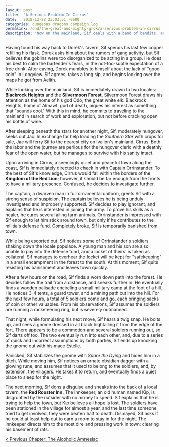 ```yaml
---
layout: post
title:  "A Serious Problem In Cirrus"
date:   2018-12-28 23:03:51 -0600
categories: dungeons dragons campaign log
permalink: /dnd/the-great-and-mighty-grok/a-serious-problem-in-cirrus
description: "Now on the mainland, Sif deals with a band of bandits, and a far more dangerous foe"
---
```


Having found his way back to Dorek's tavern, Sif spends his last few copper refilling his flask. Dorek asks him about the rumors of gang activity, but Sif believes the goblins were too disorganized to be acting in a group. He does his best to calm the bartender's fears, in the not-too-subtle expectation of a free drink. After caving, Dorek mumbles to himself about the lack of "good coin" in Longview. Sif agrees, takes a long sip, and begins looking over the maps he got from Aelith.

While looking over the mainland, Sif is immediately drawn to two locales: **Blackrock Heights** and the **Silvermoon Forest**. Silvermoon Forest draws his attention as the home of his god Odo, the great white elk. Blackrock Heights, home of Almawt, god of death, piques his interest as something that "sounds cool." With this in mind, he commits to traveling to the mainland in search of work and exploration, but not before cracking open his bottle of wine.

After sleeping beneath the stars for another night, Sif, moderately hungover, seeks out Jac. In exchange for help loading the *Southern Star* with crops for sale, Jac will ferry Sif to the nearest city on Ivalion's mainland, Cirrus. Both the labor and the journey are perilous for the hungover cleric with a deathly fear of the open water, but he manages to survive with his sanity intact.

Upon arriving in Cirrus, a seemingly quiet and peaceful town along the coast, Sif is immediately directed to check in with Captain Orrinstander. To the best of Sif's knowledge, Cirrus would fall within the borders of the **Kingdom of the Red Lion**; however, it should be far enough from the fronts to have a military presence. Confused, he decides to investigate further.

The captain, a dwarven man in full ornamental uniform, greets Sif with a strong sense of suspicion. The captain believes he is being unduly investigated and improperly supported. Sif decides to play ignorant, and explains that he is interested in joining the army. To prove his skills as a healer, he cures several ailing farm animals. Orrinstander is impressed with Sif enough to let him stick around town, but only if he contributes to the militia's defense fund. Completely broke, Sif is temporarily banished from town.

While being escorted out, Sif notices some of Orrinstander's soldiers shaking down the locale populace. A young man and his son are also unable to pay into the defense fund, and a locket of theirs' is taken as collateral. Sif manages to overhear the locket will be kept for "safekeeping" in a small encampment in the forest to the south. At this moment, Sif quits resisting his banishment and leaves town quickly.

After a few hours on the road, Sif finds a worn down path into the forest. He decides follow the trail from a distance, and sneaks further in. He eventually finds a wooden palisade encircling a small military camp at the foot of a hill. He notices 3-4 tents, a guard tower, and a mining path cut into the hill. For the next few hours, a total of 5 soldiers come and go, each bringing sacks of coin or other valuables. From his observations, Sif assumes the soldiers are running a racketeering ring, but is severely outmanned.

That night, while formulating his next move, Sif hears a twig snap. He bolts up, and sees a gnome dressed in all black hightailing it from the edge of the fort. There appears to be a commotion and several soldiers running out, so Sif darts off too. The two eventually run into each other, and, due to a series of quick and incorrect assumptions by both parties, Sif ends up knocking the gnome out with his mace Estelle.

Panicked, Sif stabilizes the gnome with *Spare the Dying* and hides him in a ditch. While moving him, Sif notices an ornate obsidian dagger with a glowing rune, and assumes that it used to belong to the soldiers, and, by extension, the villagers. He takes it to return, and eventually finds a quiet place to sleep for the night.

The next morning, Sif dons a disguise and sneaks into the back of a local tavern, the **Red Rooster Inn.** The Innkeeper, an old human named Kip, is disgruntled by the outsider with no money to spend. Sif explains that he is trying to help the town, but Kip believes all hope is lost. The soldiers have been stationed in the village for almost a year, and the last time someone tried to get involved, they were beaten half to death. Dismayed, Sif asks if he could at least help out to earn a room to stay in for the night. The innkeeper directs him to the most dire and pressing work in town: clearing his basement of rats.

[< Previous Chapter: The Alcoholic Amnesiac](https://nnichols.github.io/dnd/the-great-and-mighty-grok/the-alcoholic-amnesiac)
